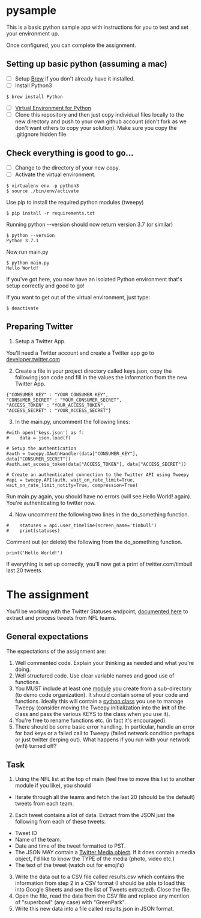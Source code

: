 # pysample
This is a basic python sample app with instructions for you to test and set your
environment up.

Once configured, you can complete the assignment.

## Setting up basic python (assuming a mac)

- [ ] Setup [Brew](https://brew.sh/) if you don't already have it installed.
- [ ] Install Python3

```
$ brew install Python
```

- [ ] [Virtual Environment for Python](https://virtualenv.pypa.io/en/latest/installation/)
- [ ] Clone this repository and then just copy individual files locally to the new directory and push to your own github account (don't fork as we don't want others to copy your solution). Make sure you copy the .gitignore hidden file.

## Check everything is good to go...

- [ ] Change to the directory of your new copy.
- [ ] Activate the virtual environment.

```
$ virtualenv env -p python3
$ source ./bin/env/activate
```

Use pip to install the required python modules (tweepy)

```
$ pip install -r requirements.txt
```

Running python --version should now return version 3.7 (or similar)

```
$ python --version
Python 3.7.1
```

Now run main.py

```
$ python main.py
Hello World!
```

If you've got here, you now have an isolated Python environment that's setup correctly and good to go!

If you want to get out of the virtual environment, just type:

```
$ deactivate
```

## Preparing Twitter

1. Setup a Twitter App.

You'll need a Twitter account and create a Twitter app go to [developer.twitter.com](https://developer.twitter.com/en/apps)

2. Create a file in your project directory called keys.json, copy the following json code and fill in the values the information from the new Twitter App.

```
{"CONSUMER_KEY" : "YOUR_CONSUMER_KEY",
"CONSUMER_SECRET" : "YOUR_CONSUMER_SECRET",
"ACCESS_TOKEN" : "YOUR_ACCESS_TOKEN",
"ACCESS_SECRET" : "YOUR_ACCESS_SECRET"}
```

3. In the main.py, uncomment the following lines:
```
#with open('keys.json') as f:
#    data = json.load(f)

# Setup the authentication
#auth = tweepy.OAuthHandler(data["CONSUMER_KEY"], data["CONSUMER_SECRET"])
#auth.set_access_token(data["ACCESS_TOKEN"], data["ACCESS_SECRET"])

# Create an authenticated connection to the Twitter API using Tweepy
#api = tweepy.API(auth, wait_on_rate_limit=True, wait_on_rate_limit_notify=True, compression=True)
```
Run main.py again, you should have no errors (will see Hello World! again).  You're authenticating to twitter now.

4. Now uncomment the following two lines in the do_something function.

```
#    statuses = api.user_timeline(screen_name='timbull')
#    print(statuses)
```
Comment out (or delete) the following from the do_something function.

```
print('Hello World!')
```
If everything is set up correctly, you'll now get a print of twitter.com/timbull last 20 tweets.

# The assignment

You'll be working with the Twitter Statuses endpoint, [documented here](https://developer.twitter.com/en/docs/tweets/timelines/api-reference/get-statuses-user_timeline.html) to extract and process tweets from NFL teams.

## General expectations
The expectations of the assignment are:
1. Well commented code. Explain your thinking as needed and what you're doing.
2. Well structured code. Use clear variable names and good use of functions.
3. You MUST include at least one [module](https://docs.python.org/3/reference/import.html) you create from a sub-directory (to demo code organization). It should contain some of your code and functions. Ideally this will contain a [python class](https://docs.python.org/3/tutorial/classes.html) you use to manage Tweepy (consider moving the Tweepy initialization into the __init__ of the class and pass the various KEYS to the class when you use it).
4. You're free to rename functions etc. (in fact it's encouraged).  
5. There should be some basic error handling. In particular, handle an error for bad keys or a failed call to Tweepy (failed network condition perhaps or just twitter derping out). What happens if you run with your network (wifi) turned off?

## Task
1. Using the NFL list at the top of main (feel free to move this list to another module if you like), you should
  * Iterate through all the teams and fetch the last 20 (should be the default) tweets from each team.
2. Each tweet contains a lot of data. Extract from the JSON just the following from each of these tweets:
  * Tweet ID
  * Name of the team.
  * Date and time of the tweet formatted to PST.
  * The JSON MAY contain a [Twitter Media object](https://developer.twitter.com/en/docs/tweets/data-dictionary/overview/entities-object#media). If it does contain a media object, I'd like to know the TYPE of the media (photo, video etc.)
  * The text of the tweet (watch out for emoji's)
3. Write the data out to a CSV file called results.csv which contains the information from step 2 in a CSV format (I should be able to load this into Google Sheets and see the list of Tweets extracted). Close the file.
4. Open the file, read the data from the CSV file and replace any mention of "superbowl" (any case) with "GreenPark".
5. Write this new data into a file called results.json in JSON format.

